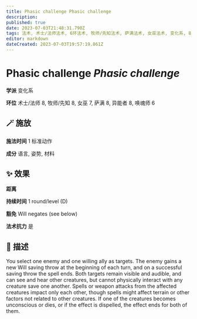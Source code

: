 ```yaml
---
title: Phasic challenge Phasic challenge
description: 
published: true
date: 2023-07-03T21:48:31.790Z
tags: 法术, 术士/法师法术, 6环法术, 牧师/先知法术, 萨满法术, 女巫法术, 变化系, 8环法术, 异能者法术, 唤魂师法术, 7环法术
editor: markdown
dateCreated: 2023-07-03T19:57:19.861Z
---
```


# **Phasic challenge** *Phasic challenge*

**学派** 变化系 

**环位** 术士/法师 8, 牧师/先知 8, 女巫 7, 萨满 8, 异能者 8, 唤魂师 6

## 🪄 施放

**施法时间** 1 标准动作

**成分** 语言, 姿势, 材料

## ✨ 效果  

**距离**   

**持续时间** 1 round/level (D) 

**豁免** Will negates (see below)

**法术抗力** 是

## 📖 描述

You select one enemy and one willing ally as targets. The enemy gains a new Will saving throw at the beginning of each turn, and on a successful saving throw the spell ends. Both targets remain visible and audible, and can see and hear other creatures, but cannot physically interact with any creature save one another. Spells or weapon attacks from the affected creatures impact only each other, though spells might affect terrain or other factors not related to other creatures. If one of the creatures becomes unconscious or dies, or if the effect is dispelled, the effect ends for both of them.
    